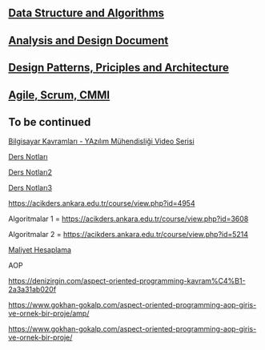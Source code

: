 
## [Data Structure and Algorithms](DataStrucrureAlgorithms)

## [Analysis and Design Document](AnalysisDesignDocument)

## [Design Patterns, Priciples and Architecture](DesignPatternsPrinciplesArchitecture)

## [Agile, Scrum, CMMI](ScrumCMMI)


## __To be continued__



[Bilgisayar Kavramları - YAzılım Mühendisliği Video Serisi](https://www.youtube.com/watch?v=pUGHbEGQj0g&list=PLh9ECzBB8tJOmOydGaV7xr9h13ooEjBkV)


[Ders Notları](https://akademik.adu.edu.tr/fakulte/muhendislik/personel/sbasarici/dersler)

[Ders Notları2](https://www.e-adys.com/adys/OpenCourse/Course/Yaz%C4%B1l%C4%B1m_M%C3%BChendisli%C4%9Fi/105)

[Ders Notları3](https://drive.google.com/drive/folders/1wG-qzZsrQywm3vnDu5wh8X4v0__LXcpj)


https://acikders.ankara.edu.tr/course/view.php?id=4954


Algoritmalar 1 = https://acikders.ankara.edu.tr/course/view.php?id=3608

Algoritmalar 2 = https://acikders.ankara.edu.tr/course/view.php?id=5214


[Maliyet Hesaplama](https://www.youtube.com/watch?v=Lk7N1zd7Mv8&list=PLh9ECzBB8tJOmOydGaV7xr9h13ooEjBkV&index=26)



AOP

https://denizirgin.com/aspect-oriented-programming-kavram%C4%B1-2a3a31ab020f

https://www.gokhan-gokalp.com/aspect-oriented-programming-aop-giris-ve-ornek-bir-proje/amp/


https://www.gokhan-gokalp.com/aspect-oriented-programming-aop-giris-ve-ornek-bir-proje/










